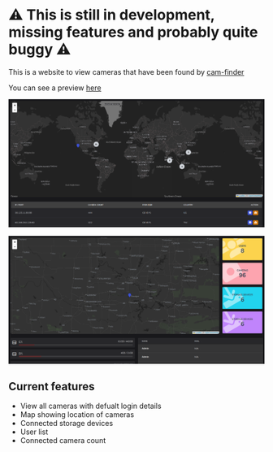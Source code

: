 # ⚠️ This is still in development, missing features and probably quite buggy ⚠️

This is a website to view cameras that have been found by [cam-finder](https://github.com/member87/cam-finder)

You can see a preview [here](https://cam-finder.member87.uk)

![map](https://github.com/member87/cam-finder-web/blob/main/media/2022-07-16_1919x960.png?raw=true)

![info view](https://github.com/member87/cam-finder-web/blob/main/media/2022-07-16_1917x958.png?raw=true)

## Current features
- View all cameras with defualt login details
- Map showing location of cameras
- Connected storage devices
- User list
- Connected camera count
